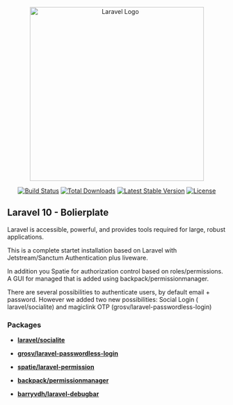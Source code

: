 <p align="center"><a href="https://laravel.com" target="_blank"><img src="https://raw.githubusercontent.com/laravel/art/master/logo-lockup/5%20SVG/2%20CMYK/1%20Full%20Color/laravel-logolockup-cmyk-red.svg" width="400" alt="Laravel Logo"></a></p>

<p align="center">
<a href="https://github.com/laravel/framework/actions"><img src="https://github.com/laravel/framework/workflows/tests/badge.svg" alt="Build Status"></a>
<a href="https://packagist.org/packages/laravel/framework"><img src="https://img.shields.io/packagist/dt/laravel/framework" alt="Total Downloads"></a>
<a href="https://packagist.org/packages/laravel/framework"><img src="https://img.shields.io/packagist/v/laravel/framework" alt="Latest Stable Version"></a>
<a href="https://packagist.org/packages/laravel/framework"><img src="https://img.shields.io/packagist/l/laravel/framework" alt="License"></a>
</p>

## Laravel 10 - Bolierplate


Laravel is accessible, powerful, and provides tools required for large, robust applications.

This is a complete startet installation based on Laravel with Jetstream/Sanctum Authentication plus liveware. 

In addition you Spatie for authorization control based on roles/permissions. A GUI for managed that is added using backpack/permissionmanager.

There are several possibilities to authenticate users, by default email + password. However we added two new possibilities:  Social Login ( laravel/socialite) and magiclink OTP (grosv/laravel-passwordless-login)


### Packages

- **[laravel/socialite](https://laravel.com/docs/10.x/socialite)**
- **[grosv/laravel-passwordless-login](https://github.com/grosv/laravel-passwordless-login)**
- **[spatie/laravel-permission](https://github.com/spatie/laravel-permissionm)**
- **[backpack/permissionmanager](https://github.com/Laravel-Backpack/PermissionManager)**

- **[barryvdh/laravel-debugbar](https://github.com/barryvdh/laravel-debugbar)**

